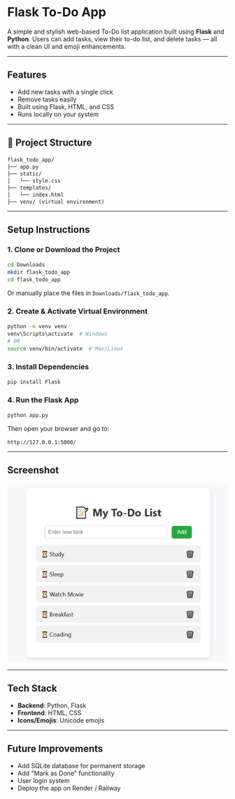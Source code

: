 # Flask To-Do App

A simple and stylish web-based To-Do list application built using **Flask** and **Python**. Users can add tasks, view their to-do list, and delete tasks — all with a clean UI and emoji enhancements.

---

##  Features

- Add new tasks with a single click
- Remove tasks easily
- Built using Flask, HTML, and CSS
- Runs locally on your system

---

## 📁 Project Structure

```
flask_todo_app/
├── app.py
├── static/
│   └── style.css
├── templates/
│   └── index.html
├── venv/ (virtual environment)
```

---

##  Setup Instructions

### 1. Clone or Download the Project

```bash
cd Downloads
mkdir flask_todo_app
cd flask_todo_app
```

Or manually place the files in `Downloads/flask_todo_app`.

### 2. Create & Activate Virtual Environment

```bash
python -m venv venv
venv\Scripts\activate  # Windows
# OR
source venv/bin/activate  # Mac/Linux
```

### 3. Install Dependencies

```bash
pip install Flask
```

### 4. Run the Flask App

```bash
python app.py
```

Then open your browser and go to:

```
http://127.0.0.1:5000/
```

---

## Screenshot

![Screenshot](Sample.png)

---

## Tech Stack

- **Backend**: Python, Flask
- **Frontend**: HTML, CSS
- **Icons/Emojis**: Unicode emojis

---

## Future Improvements

- Add SQLite database for permanent storage
- Add "Mark as Done" functionality 
- User login system
- Deploy the app on Render / Railway
